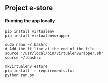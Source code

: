## Project e-store

#### Running the app locally
````
pip install virtualenv
pip install virtualenvwrapper

sudo nano ~/.bashrc 
# Add the ff line at the end of the file
source '/usr/local/bin/virtualenvwrapper.sh'
source ~/.bashrc

mkvirtualenv estore
pip install -r requirements.txt
python run.py
````
